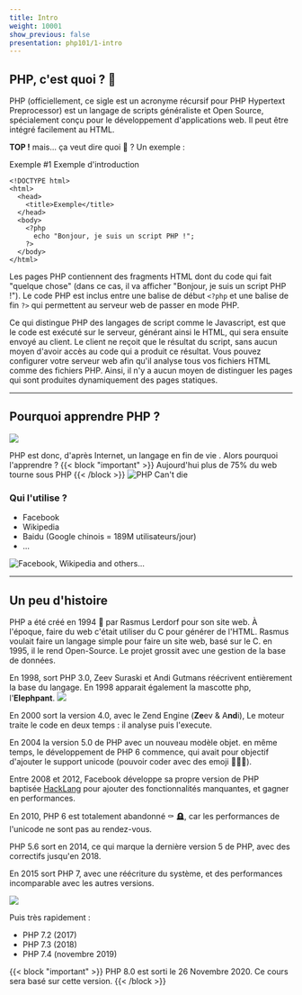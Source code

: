 ```yaml
---
title: Intro
weight: 10001
show_previous: false
presentation: php101/1-intro
---
```


## PHP, c'est quoi ? 🐘

PHP (officiellement, ce sigle est un acronyme récursif pour PHP Hypertext Preprocessor) est un langage de scripts généraliste et Open Source, spécialement conçu pour le développement d'applications web. Il peut être intégré facilement au HTML.


**TOP !** mais... ça veut dire quoi 🤷 ? Un exemple :

Exemple #1 Exemple d'introduction
```phtml
<!DOCTYPE html>
<html>
  <head>
    <title>Exemple</title>
  </head>
  <body>
    <?php
      echo "Bonjour, je suis un script PHP !";
    ?>
  </body>
</html>
```

Les pages PHP contiennent des fragments HTML dont du code qui fait "quelque chose" (dans ce cas, il va afficher "Bonjour, je suis un script PHP !"). Le code PHP est inclus entre une balise de début `<?php` et une balise de fin `?>` qui permettent au serveur web de passer en mode PHP.

Ce qui distingue PHP des langages de script comme le Javascript, est que le code est exécuté sur le serveur, générant ainsi le HTML, qui sera ensuite envoyé au client. Le client ne reçoit que le résultat du script, sans aucun moyen d'avoir accès au code qui a produit ce résultat. Vous pouvez configurer votre serveur web afin qu'il analyse tous vos fichiers HTML comme des fichiers PHP. Ainsi, il n'y a aucun moyen de distinguer les pages qui sont produites dynamiquement des pages statiques.

---

## Pourquoi apprendre PHP ?

![](https://i.imgur.com/A33rnuM.png)

PHP est donc, d'après Internet, un langage en fin de vie . Alors pourquoi l'apprendre ?
{{< block "important" >}}
Aujourd'hui plus de 75% du web tourne sous PHP
{{< /block >}}
![PHP Can't die](https://i.imgur.com/rpOJpyWl.png)

### Qui l'utilise ?

- Facebook
- Wikipedia
- Baidu (Google chinois = 189M utilisateurs/jour)
- ...

![Facebook, Wikipedia and others...](https://i.imgur.com/KhtFCaz.png)

---

## Un peu d'histoire

PHP a été créé en 1994 👶 par Rasmus Lerdorf pour son site web. À l'époque, faire du web c'était utiliser du C pour générer de l'HTML. Rasmus voulait faire un langage simple pour faire un site web, basé sur le C. en 1995, il le rend Open-Source. Le projet grossit avec une gestion de la base de données.

En 1998, sort PHP 3.0, Zeev Suraski et Andi Gutmans réécrivent entièrement la base du langage. En 1998 apparait également la mascotte php, l'**Elephpant**.
![](https://i.imgur.com/S3PocCb.png)

En 2000 sort la version 4.0, avec le Zend Engine (**Ze**ev & A**nd**i), Le moteur traite le code en deux temps : il analyse puis l'execute.

En 2004 la version 5.0 de PHP avec un nouveau modèle objet. en même temps, le développement de PHP 6 commence, qui avait pour objectif d'ajouter le support unicode (pouvoir coder avec des emoji 🤷🏻‍♀️).

Entre 2008 et 2012,  Facebook développe sa propre version de PHP baptisée [HackLang](https://hacklang.org/) pour ajouter des fonctionnalités manquantes, et gagner en performances.

En 2010, PHP 6 est totalement abandonné ⚰️ 🪦, car les performances de l'unicode ne sont pas au rendez-vous.

PHP 5.6 sort en 2014, ce qui marque la dernière version 5 de PHP, avec des correctifs jusqu'en 2018.

En 2015 sort PHP 7, avec une réécriture du système, et des performances incomparable avec les autres versions.

[![](https://i.imgur.com/O1FkDeR.png)](https://www.commitstrip.com/fr/2015/05/26/php-7-twice-faster-than-php-5/)

Puis très rapidement :
- PHP 7.2 (2017)
- PHP 7.3 (2018)
- PHP 7.4 (novembre 2019)

{{< block "important" >}}
PHP 8.0 est sorti le 26 Novembre 2020. Ce cours sera basé sur cette version.
{{< /block >}}
